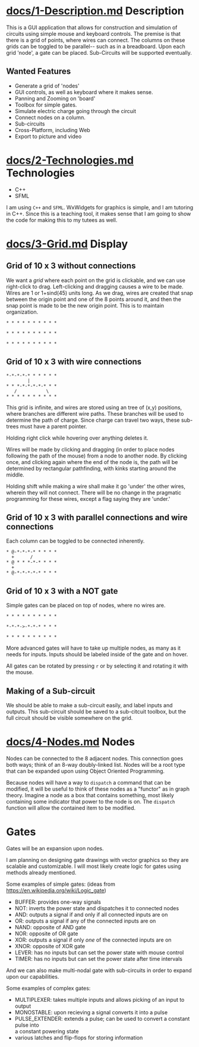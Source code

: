 [docs/1-Description.md](docs/1-Description.md)
Description
===
This is a GUI application that allows for construction and simulation of circuits using simple mouse and keyboard controls. The premise is that there is a grid of points, where wires can connect. The columns on these grids can be toggled to be parallel-- such as in a breadboard. Upon each grid 'node', a gate can be placed. Sub-Circuits will be supported eventually.

Wanted Features
---
- Generate a grid of 'nodes'
- GUI controls, as well as keyboard where it makes sense.
- Panning and Zooming on 'board'
- Toolbox for simple gates.
- Simulate electric charge going through the circuit
- Connect nodes on a column.
- Sub-circuits
- Cross-Platform, including Web
- Export to picture and video

[docs/2-Technologies.md](docs/2-Technologies.md)
Technologies
===
- C++
- SFML

I am using `C++` and `SFML`.  WxWidgets for graphics is simple, and I am tutoring in C++. Since this is a teaching tool, it makes sense that I am going to show the code for making this to my tutees as well.

[docs/3-Grid.md](docs/3-Grid.md)
Display
===


Grid of 10 x 3 without connections
---
We want a *grid* where each point on the grid is clickable, and we can use right-click to drag.
Left-clicking and dragging causes a wire to be made. Wires are 1 or 1+sind(45) units long. 
As we drag, wires are created that snap between the origin point and one of the 8
points around it, and then the snap point is made to be the new origin point. This
is to maintain organization.
```
* * * * * * * * * *

* * * * * * * * * *

* * * * * * * * * *
```

Grid of 10 x 3 with wire connections
---
```
*-*-*-*-* * * * * *
        |
* * *-*-*-*-*-* * *
   /           \
* * * * * * * * * *
```

This grid is infinite, and wires are stored using an tree of (x,y) positions,
where branches are different wire paths. These branches will be used to determine
the path of charge. Since charge can travel two ways, these sub-trees must have
a parent pointer.

Holding right click while hovering over anything deletes it.

Wires will be made by clicking and dragging (in order to place nodes following
the path of the mouse) from a node to another node. By clicking once,
and clicking again where the end of the node is, the path will
be determined by rectangular pathfinding, with kinks starting around the middle.

Holding shift while making a wire shall make it go 'under' the other wires, wherein
they will not connect. There will be no change in the pragmatic programming for these
wires, except a flag saying they are 'under.'

Grid of 10 x 3 with parallel connections and wire connections
---
Each column can be toggled to be connected inherently.
```
* @-*-*-*-* * * * *
  +      /
* @ * * *-*-* * * *
  +
* @-*-*-*-*-* * * *
```

Grid of 10 x 3 with a NOT gate
---
Simple gates can be placed on top of nodes, where no wires are.
```
* * * * * * * * * *

*-*-*->-*-*-* * * *

* * * * * * * * * *
```

More advanced gates will have to take up multiple nodes, as many as it needs
for inputs. Inputs should be labeled inside of the gate and on hover.

All gates can be rotated by pressing `r` or by selecting it and rotating it with
the mouse.

Making of a Sub-circuit
---
We should be able to make a sub-circuit easily, and label inputs and outputs.
This sub-circuit should be saved to a sub-citcuit toolbox, but the full circuit
should be visible somewhere on the grid.

[docs/4-Nodes.md](docs/4-Nodes.md)
Nodes
===
Nodes can be connected to the 8 adjacent nodes. This connection goes both ways;
think of an 8-way doubly-linked list. Nodes will be a root type that can be
expanded upon using Object Oriented Programming.

Because nodes will have a way to `dispatch` a command that can be modified, it
will be useful to think of these nodes as a "functor" as in graph theory.
Imagine a node as a box that contains something, most likely containing some
indicator that power to the node is on. The `dispatch` function will allow
the contained item to be modified.

Gates
===
Gates will be an expansion upon nodes.

I am planning on designing gate drawings with vector graphics so they are
scalable and customizable.  I will most likely create logic for gates using
methods already mentioned.

Some examples of simple gates: (ideas from <https://en.wikipedia.org/wiki/Logic_gate>)
- BUFFER: provides one-way signals
- NOT: inverts the power state and dispatches it to connected nodes
- AND: outputs a signal if and only if all connected inputs are on
- OR: outputs a signal if any of the connected inputs are on
- NAND: opposite of AND gate
- NOR: opposite of OR gate
- XOR: outputs a signal if only _one_ of the connected inputs are on
- XNOR: opposite of XOR gate
- LEVER: has no inputs but can set the power state with mouse control
- TIMER: has no inputs but can set the power state after time intervals

And we can also make multi-nodal gate with sub-circuits in order to expand upon
our capabilities.

Some examples of complex gates:
- MULTIPLEXER: takes multiple inputs and allows picking of an input to output
- MONOSTABLE: upon recieving a signal converts it into a pulse
- PULSE_EXTENDER: extends a pulse; can be used to convert a constant pulse into  
  a constant powering state
- various latches and flip-flops for storing information

